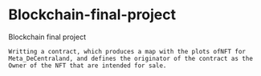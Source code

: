 # Blockchain-final-project
Blockchain final project


	Writting a contract, which produces a map with the plots ofNFT for Meta_DeCentraland, and defines the originator of the contract as the Owner of the NFT that are intended for sale.
